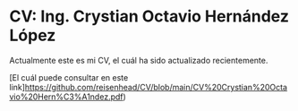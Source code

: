 # CV: Ing. Crystian Octavio Hernández López
Actualmente este es mi CV, el cuál ha sido actualizado recientemente.

[El cuál puede consultar en este link]https://github.com/reisenhead/CV/blob/main/CV%20Crystian%20Octavio%20Hern%C3%A1ndez.pdf)
